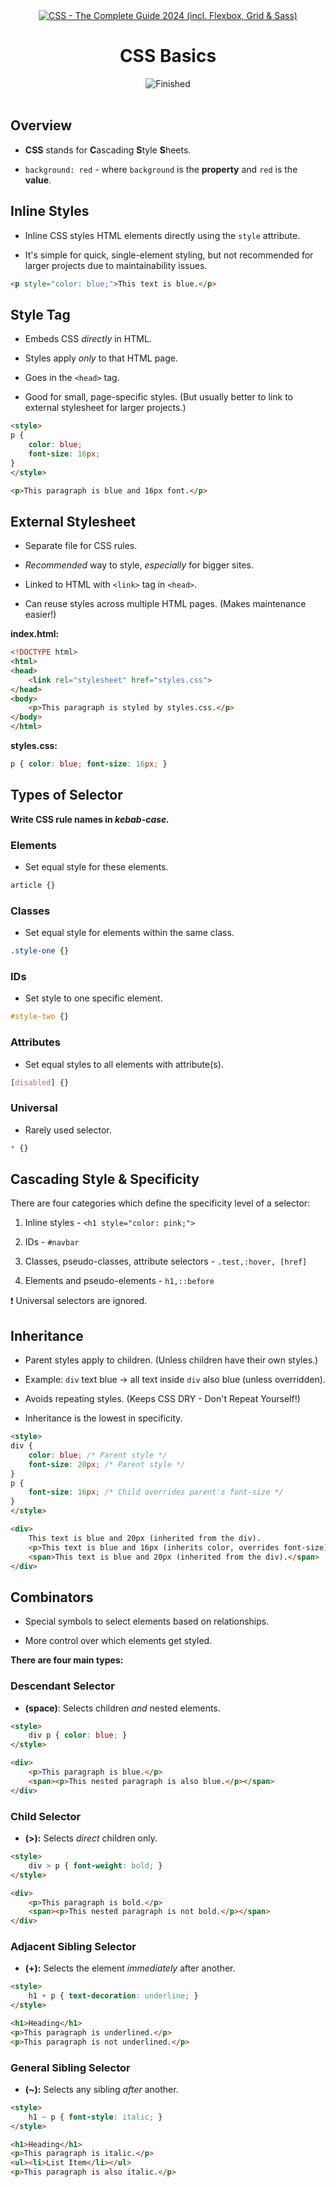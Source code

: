 
<div id="title" align="center">
<a href="https://www.udemy.com/course/css-the-complete-guide-incl-flexbox-grid-sass/">
<img src="https://img.shields.io/badge/CSS_--_The_Complete_Guide_2024_(incl._Flexbox,_Grid_&amp;_Sass)-white?logo=udemy&style=for-the-badge&color=D2CBCB" alt="CSS - The Complete Guide 2024 (incl. Flexbox, Grid &amp; Sass)" />
</a>
<h1>CSS Basics</h1>
<img src="https://img.shields.io/badge/Finished-2025--02--06-white?labelColor=2A6041&color=B6EFD4" alt="Finished" />
<br /><br />
</div>

## Overview

- **CSS** stands for **C**ascading **S**tyle **S**heets.

- `background: red` - where `background` is the **property** and `red` is the **value**.

## Inline Styles

- Inline CSS styles HTML elements directly using the `style` attribute.

- It's simple for quick, single-element styling, but not recommended for larger projects due to maintainability issues.

```html
<p style="color: blue;">This text is blue.</p>
```

## Style Tag

- Embeds CSS _directly_ in HTML.

- Styles apply _only_ to that HTML page.

- Goes in the `<head>` tag.

- Good for small, page-specific styles. (But usually better to link to external stylesheet for larger projects.)

```html
<style>
p {
	color: blue;
	font-size: 16px;
}
</style>

<p>This paragraph is blue and 16px font.</p>
```

## External Stylesheet

- Separate file for CSS rules.

- _Recommended_ way to style, _especially_ for bigger sites.

- Linked to HTML with `<link>` tag in `<head>`.

- Can reuse styles across multiple HTML pages. (Makes maintenance easier!)

**index.html:**

```html
<!DOCTYPE html>
<html>
<head>
	<link rel="stylesheet" href="styles.css">
</head>
<body>
	<p>This paragraph is styled by styles.css.</p>
</body>
</html>
```

**styles.css:**

```css
p { color: blue; font-size: 16px; }
```

## Types of Selector

**Write CSS rule names in _kebab-case._**

### Elements

- Set equal style for these elements.

```css
article {}
```

### Classes

- Set equal style for elements within the same class.

```css
.style-one {}
```

### IDs

- Set style to one specific element.

```css
#style-two {}
```

### Attributes

- Set equal styles to all elements with attribute(s).

```css
[disabled] {}
```

### Universal

- Rarely used selector.

```css
* {}
```

## Cascading Style & Specificity

There are four categories which define the specificity level of a selector:

1. Inline styles - `<h1 style="color: pink;">`

2. IDs - `#navbar`

3. Classes, pseudo-classes, attribute selectors - `.test,:hover, [href]`

4. Elements and pseudo-elements - `h1,::before`

❗ Universal selectors are ignored.

## Inheritance

- Parent styles apply to children. (Unless children have their own styles.)

- Example: `div` text blue → all text inside `div` also blue (unless overridden).

- Avoids repeating styles. (Keeps CSS DRY - Don't Repeat Yourself!)

- Inheritance is the lowest in specificity.

```html
<style>
div {
	color: blue; /* Parent style */
	font-size: 20px; /* Parent style */
}
p {
	font-size: 16px; /* Child overrides parent's font-size */
}
</style>

<div>
	This text is blue and 20px (inherited from the div).
	<p>This text is blue and 16px (inherits color, overrides font-size).</p>
	<span>This text is blue and 20px (inherited from the div).</span>
</div>
```

## Combinators

- Special symbols to select elements based on relationships.

- More control over which elements get styled.

**There are four main types:**

### Descendant Selector

- **(space)**: Selects children _and_ nested elements.

```html
<style>
    div p { color: blue; }
</style>

<div>
    <p>This paragraph is blue.</p>
    <span><p>This nested paragraph is also blue.</p></span>
</div>
```

### Child Selector

- **(>):** Selects _direct_ children only.

```html
<style>
    div > p { font-weight: bold; }
</style>

<div>
    <p>This paragraph is bold.</p>
    <span><p>This nested paragraph is not bold.</p></span>
</div>
```

### Adjacent Sibling Selector

- **(+):** Selects the element _immediately_ after another.

```html
<style>
    h1 + p { text-decoration: underline; }
</style>

<h1>Heading</h1>
<p>This paragraph is underlined.</p>
<p>This paragraph is not underlined.</p>
```

### General Sibling Selector

- **(~):** Selects any sibling _after_ another.

```html
<style>
    h1 ~ p { font-style: italic; }
</style>

<h1>Heading</h1>
<p>This paragraph is italic.</p>
<ul><li>List Item</li></ul>
<p>This paragraph is also italic.</p>
```
